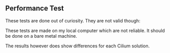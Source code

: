 ## Performance Test

These tests are done out of curiosity. They are not valid though:

These tests are made on my local computer which are not reliable.
It should be done on a bare metal machine.

The results however does show differences for each Cilium solution.

